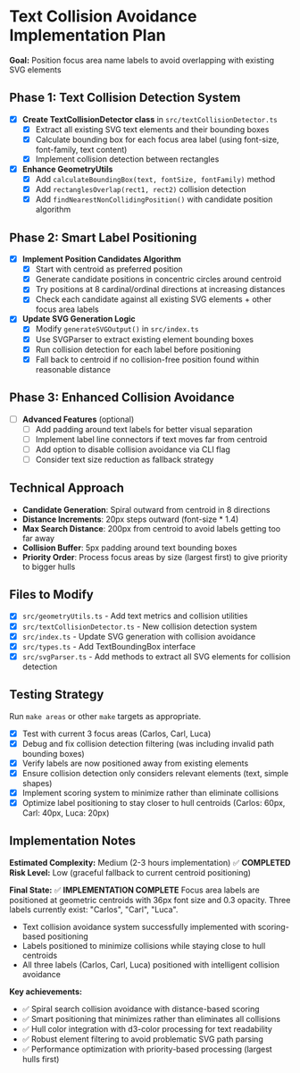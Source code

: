 # Text Collision Avoidance Implementation Plan

**Goal:** Position focus area name labels to avoid overlapping with existing SVG elements

## Phase 1: Text Collision Detection System

- [x] **Create TextCollisionDetector class** in `src/textCollisionDetector.ts`
  - [x] Extract all existing SVG text elements and their bounding boxes
  - [x] Calculate bounding box for each focus area label (using font-size, font-family, text content)
  - [x] Implement collision detection between rectangles

- [x] **Enhance GeometryUtils**
  - [x] Add `calculateBoundingBox(text, fontSize, fontFamily)` method
  - [x] Add `rectanglesOverlap(rect1, rect2)` collision detection
  - [x] Add `findNearestNonCollidingPosition()` with candidate position algorithm

## Phase 2: Smart Label Positioning

- [x] **Implement Position Candidates Algorithm**
  - [x] Start with centroid as preferred position
  - [x] Generate candidate positions in concentric circles around centroid
  - [x] Try positions at 8 cardinal/ordinal directions at increasing distances
  - [x] Check each candidate against all existing SVG elements + other focus area labels

- [x] **Update SVG Generation Logic**
  - [x] Modify `generateSVGOutput()` in `src/index.ts`
  - [x] Use SVGParser to extract existing element bounding boxes
  - [x] Run collision detection for each label before positioning
  - [x] Fall back to centroid if no collision-free position found within reasonable distance

## Phase 3: Enhanced Collision Avoidance

- [ ] **Advanced Features** (optional)
  - [ ] Add padding around text labels for better visual separation
  - [ ] Implement label line connectors if text moves far from centroid
  - [ ] Add option to disable collision avoidance via CLI flag
  - [ ] Consider text size reduction as fallback strategy

## Technical Approach

- **Candidate Generation**: Spiral outward from centroid in 8 directions
- **Distance Increments**: 20px steps outward (font-size * 1.4)
- **Max Search Distance**: 200px from centroid to avoid labels getting too far away
- **Collision Buffer**: 5px padding around text bounding boxes
- **Priority Order**: Process focus areas by size (largest first) to give priority to bigger hulls

## Files to Modify

- [x] `src/geometryUtils.ts` - Add text metrics and collision utilities
- [x] `src/textCollisionDetector.ts` - New collision detection system
- [x] `src/index.ts` - Update SVG generation with collision avoidance
- [x] `src/types.ts` - Add TextBoundingBox interface
- [x] `src/svgParser.ts` - Add methods to extract all SVG elements for collision detection

## Testing Strategy

Run `make areas` or other `make` targets as appropriate.

- [x] Test with current 3 focus areas (Carlos, Carl, Luca)
- [x] Debug and fix collision detection filtering (was including invalid path bounding boxes)
- [x] Verify labels are now positioned away from existing elements
- [x] Ensure collision detection only considers relevant elements (text, simple shapes)
- [x] Implement scoring system to minimize rather than eliminate collisions
- [x] Optimize label positioning to stay closer to hull centroids (Carlos: 60px, Carl: 40px, Luca: 20px)

## Implementation Notes

**Estimated Complexity:** Medium (2-3 hours implementation) ✅ **COMPLETED**
**Risk Level:** Low (graceful fallback to current centroid positioning)

**Final State:** ✅ **IMPLEMENTATION COMPLETE**
Focus area labels are positioned at geometric centroids with 36px font size and 0.3 opacity. Three labels currently exist: "Carlos", "Carl", "Luca".
- Text collision avoidance system successfully implemented with scoring-based positioning
- Labels positioned to minimize collisions while staying close to hull centroids
- All three labels (Carlos, Carl, Luca) positioned with intelligent collision avoidance

**Key achievements:**
- ✅ Spiral search collision avoidance with distance-based scoring
- ✅ Smart positioning that minimizes rather than eliminates all collisions
- ✅ Hull color integration with d3-color processing for text readability
- ✅ Robust element filtering to avoid problematic SVG path parsing
- ✅ Performance optimization with priority-based processing (largest hulls first)

